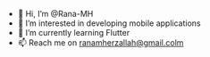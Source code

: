 - 👋 Hi, I’m @Rana-MH
- 👀 I’m interested in developing mobile applications 
- 🌱 I’m currently learning Flutter
- 📫 Reach me on ranamherzallah@gmail.colm 


<!---
Rana-MH/Rana-MH is a ✨ special ✨ repository because its `README.md` (this file) appears on your GitHub profile.
You can click the Preview link to take a look at your changes.
--->
